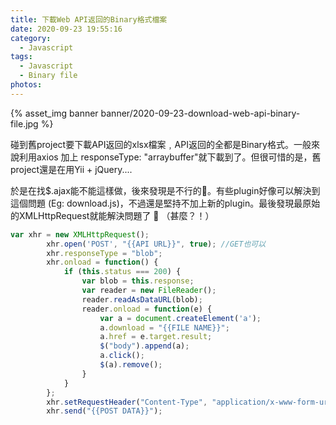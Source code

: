```yaml
---
title: 下載Web API返回的Binary格式檔案
date: 2020-09-23 19:55:16
category: 
  - Javascript
tags:
  - Javascript
  - Binary file
photos:
---
```


{% asset_img banner banner/2020-09-23-download-web-api-binary-file.jpg %}

碰到舊project要下載API返回的xlsx檔案﹐API返回的全都是Binary格式。一般來說利用axios 加上 responseType: "arraybuffer"就下載到了。但很可惜的是，舊project還是在用Yii + jQuery....

<!-- more -->

於是在找$.ajax能不能這樣做，後來發現是不行的🤪。有些plugin好像可以解決到這個問題 (Eg: download.js)，不過還是堅持不加上新的plugin。最後發現最原始的XMLHttpRequest就能解決問題了 🤯 （甚麼？！）

```jsx
var xhr = new XMLHttpRequest();
        xhr.open('POST', "{{API URL}}", true); //GET也可以
        xhr.responseType = "blob";
        xhr.onload = function() {
            if (this.status === 200) {
                var blob = this.response;
                var reader = new FileReader();
                reader.readAsDataURL(blob);
                reader.onload = function(e) {
                    var a = document.createElement('a');
                    a.download = "{{FILE NAME}}";
                    a.href = e.target.result;
                    $("body").append(a);
                    a.click();
                    $(a).remove();
                }
            }
        };
        xhr.setRequestHeader("Content-Type", "application/x-www-form-urlencoded; charset=UTF-8");
        xhr.send("{{POST DATA}}");
```